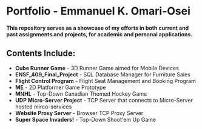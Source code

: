 # Portfolio - Emmanuel K. Omari-Osei

**This repository serves as a showcase of my efforts in both current and past assignments and projects, for academic and personal applications.**

## Contents Include:
* **Cube Runner Game** - 3D Runner Game aimed for Mobile Devices
* **ENSF_409_Final_Project** - SQL Database Manager for Furniture Sales
* **Flight Control Program** - Flight Seat Management and Booking Program
* **ME** - 2D Platformer Game Prototype
* **MNHL** - Top-Down Canadian Themed Hockey Game
* **UDP Micro-Server Project** - TCP Server that connects to Micro-Server hosted mirco-services 
* **Website Proxy Server** - Browser TCP Proxy Server
* **Super Space Invaders!** - Top-Down Shoot'em Up Game
